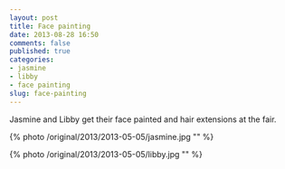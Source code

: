 ```yaml
---
layout: post
title: Face painting
date: 2013-08-28 16:50
comments: false
published: true
categories:
- jasmine
- libby
- face painting
slug: face-painting
---
```

Jasmine and Libby get their face painted and hair extensions at the fair.

{% photo /original/2013/2013-05-05/jasmine.jpg "" %}

{% photo /original/2013/2013-05-05/libby.jpg "" %}
